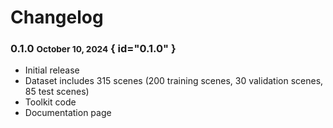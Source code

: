 # Changelog

### 0.1.0 <small>October 10, 2024</small> { id="0.1.0" }

- Initial release
- Dataset includes 315 scenes (200 training scenes, 30 validation scenes, 85 test scenes)
- Toolkit code
- Documentation page